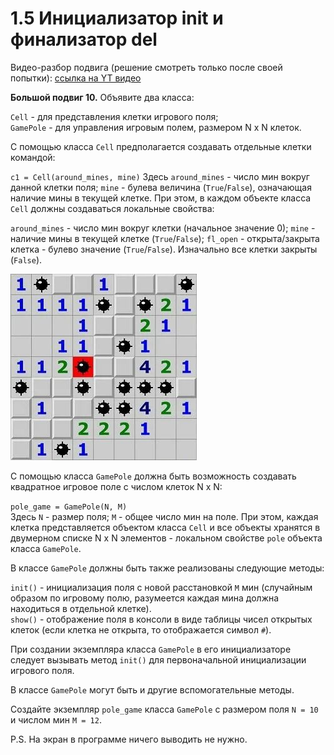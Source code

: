 # 1.5 Инициализатор __init__ и финализатор __del__

Видео-разбор подвига (решение смотреть только
после своей попытки): [ссылка на YT видео](https://youtu.be/gmjwMakXk0c)

**Большой подвиг 10.** Объявите два класса: 

`Cell` - для представления клетки игрового поля;\
`GamePole` - для управления игровым полем, размером N x N клеток.

С помощью класса `Cell` предполагается создавать 
отдельные клетки командой:

`c1 = Cell(around_mines, mine)`
Здесь `around_mines` - число мин вокруг данной клетки поля;
`mine` - булева величина (`True`/`False`), означающая наличие мины
в текущей клетке. При этом, в каждом объекте класса `Cell` должны
создаваться локальные свойства:

`around_mines` - число мин вокруг клетки (начальное значение 0);
`mine` - наличие мины в текущей клетке (`True`/`False`);
`fl_open` - открыта/закрыта клетка - булево значение (`True`/`False`).
Изначально все клетки закрыты (`False`).

![](../../../../../img/saper_pole.jpeg)

С помощью класса `GamePole` должна быть возможность создавать
квадратное игровое поле с числом клеток N x N:

`pole_game = GamePole(N, M)`\
Здесь `N` - размер поля; `M` - общее число мин на поле.
При этом, каждая клетка представляется объектом класса
`Cell` и все объекты хранятся в двумерном списке N x N 
элементов - локальном свойстве `pole` объекта класса `GamePole`. 

В классе `GamePole` должны быть также реализованы следующие методы:

`init()` - инициализация поля с новой расстановкой `M` мин
(случайным образом по игровому полю, разумеется каждая
мина должна находиться в отдельной клетке).\
`show()` - отображение поля в консоли в виде таблицы
чисел открытых клеток (если клетка не открыта, то
отображается символ `#`).

При создании экземпляра класса `GamePole` в его инициализаторе 
следует вызывать метод `init()` для первоначальной
инициализации игрового поля.

В классе `GamePole` могут быть и другие вспомогательные методы.

Создайте экземпляр `pole_game` класса `GamePole` с размером поля
`N = 10` и числом мин `M = 12`. 

P.S. На экран в программе ничего выводить не нужно.
